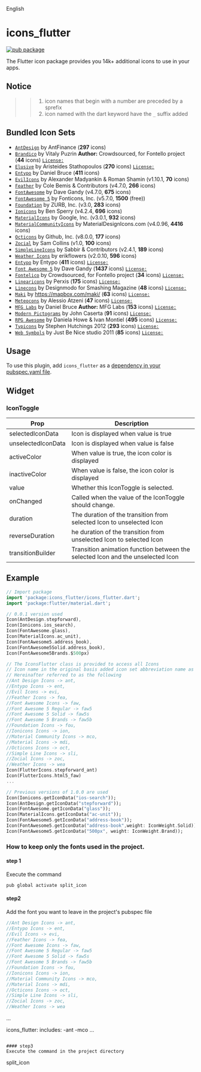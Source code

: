 English

# icons_flutter

[![pub package](https://img.shields.io/pub/v/icons_flutter.svg)](https://pub.dartlang.org/packages/icons_flutter)

The Flutter icon package provides you 14k+ additional icons to use in your apps.

## Notice
>> 1. icon names that begin with a number are preceded by a `$`prefix
>> 2. icon named with the dart keyword have the `_` suffix added

## Bundled Icon Sets

* [`AntDesign`](https://ant.design/) by AntFinance (**297** icons)
* [`Brandico`](https://scripts.sil.org/OFL) by Vitaly Puzrin **Author:** Crowdsourced, for Fontello project (**44** icons) [`License:`](https://scripts.sil.org/OFL)
* [`Elusive`](https://aristeides.com/) by Aristeides Stathopoulos (**270** icons) [`License:`](https://scripts.sil.org/OFL)
* [`Entypo`](https://entypo.com) by Daniel Bruce (**411** icons)
* [`EvilIcons`](https://evil-icons.io) by Alexander Madyankin & Roman Shamin (v1.10.1, **70** icons)
* [`Feather`](https://feathericons.com) by Cole Bemis & Contributors (v4.7.0, **266** icons)
* [`FontAwesome`](https://fortawesome.github.io/Font-Awesome/icons/) by Dave Gandy (v4.7.0, **675** icons)
* [`FontAwesome 5`](https://fontawesome.com) by Fonticons, Inc. (v5.7.0, **1500** (free))
* [`Foundation`](https://zurb.com/playground/foundation-icon-fonts-3) by ZURB, Inc. (v3.0, **283** icons)
* [`Ionicons`](https://ionicons.com/) by Ben Sperry (v4.2.4, **696** icons)
* [`MaterialIcons`](https://www.google.com/design/icons/) by Google, Inc. (v3.0.1, **932** icons)
* [`MaterialCommunityIcons`](https://materialdesignicons.com/) by MaterialDesignIcons.com  (v4.0.96, **4416** icons)
* [`Octicons`](https://octicons.github.com) by Github, Inc. (v8.0.0, **177** icons)
* [`Zocial`](https://zocial.smcllns.com/) by Sam Collins (v1.0, **100** icons)
* [`SimpleLineIcons`](https://simplelineicons.github.io/) by Sabbir & Contributors (v2.4.1, **189** icons)
* [`Weather Icons`](https://erikflowers.github.io/weather-icons/) by erikflowers (v2.0.10, **596** icons)
* [`Entypo`](https://entypo.com/) by Entypo (**411** icons) [`License:`](https://scripts.sil.org/OFL)
* [`Font Awesome 5`](https://fortawesome.github.com/Font-Awesome/) by Dave Gandy (**1437** icons) [`License:`](https://scripts.sil.org/OFL)
* [`Fontelico`](https://fontello.com/) by Crowdsourced, for Fontello project (**34** icons) [`License:`](https://scripts.sil.org/OFL)
* [`Linearicons`](https://linearicons.com/) by Perxis (**175** icons) [`License:`](https://creativecommons.org/licenses/by-sa/4.0/)
* [`Linecons`](https://designmodo.com/linecons-free/) by Designmodo for Smashing Magazine (**48** icons) [`License:`](https://scripts.sil.org/OFL)
* [`Maki`](https://mapbox.com/maki/) by https://mapbox.com/maki/ (**63** icons) [`License:`](https://github.com/mapbox/maki/blob/gh-pages/LICENSE.txt)
* [`Meteocons`](https://www.alessioatzeni.com/) by Alessio Atzeni (**47** icons) [`License:`](https://scripts.sil.org/OFL)
* [`MFG Labs`](https://www.mfglabs.com/) by Daniel Bruce **Author:** MFG Labs (**153** icons) [`License:`](https://scripts.sil.org/OFL)
* [`Modern Pictograms`](https://thedesignoffice.org/project/modern-pictograms/) by John Caserta (**91** icons) [`License:`](https://scripts.sil.org/OFL)
* [`RPG Awesome`](https://nagoshiashumari.github.io/Rpg-Awesome/) by Daniela Howe & Ivan Montiel (**495** icons) [`License:`](https://scripts.sil.org/OFL)
* [`Typicons`](https://typicons.com/) by Stephen Hutchings 2012 (**293** icons) [`License:`](https://scripts.sil.org/OFL)
* [`Web Symbols`](https://www.justbenicestudio.com/) by Just Be Nice studio 2011 (**85** icons) [`License:`](https://scripts.sil.org/OFL)

## Usage
To use this plugin, add `icons_flutter` as a [dependency in your pubspec.yaml file](https://flutter.io/platform-plugins/).

## Widget

### IconToggle

| Prop                 | Description                                                                                                                                                                               |
| -------------------- | ----------------------------------------------------------------------------------------------------------------------------------------------------------------------------------------- |
| selectedIconData  | Icon is displayed when value is true |
| unselectedIconData | Icon is displayed when value is false |
| activeColor | When value is true, the icon color is displayed |
| inactiveColor | When value is false, the icon color is displayed |
| value| Whether this IconToggle is selected. |
| onChanged | Called when the value of the IconToggle should change. |
| duration| The duration of the transition from selected Icon to unselected Icon |
| reverseDuration | he duration of the transition from unselected Icon to selected Icon |
| transitionBuilder | Transition animation function between the selected Icon and the unselected Icon |


## Example

``` dart
// Import package
import 'package:icons_flutter/icons_flutter.dart';
import 'package:flutter/material.dart';

// 0.0.1 version used
Icon(AntDesign.stepforward),
Icon(Ionicons.ios_search),
Icon(FontAwesome.glass),
Icon(MaterialIcons.ac_unit),
Icon(FontAwesome5.address_book),
Icon(FontAwesome5Solid.address_book),
Icon(FontAwesome5Brands.$500px)

// The IconsFlutter class is provided to access all Icons
// Icon name in the original basis added icon set abbreviation name as suffix
// Hereinafter referred to as the following
//Ant Design Icons -> ant,
//Entypo Icons -> ent,
//Evil Icons -> evi,
//Feather Icons -> fea,
//Font Awesome Icons -> faw,
//Font Awesome 5 Regular -> faw5
//Font Awesome 5 Solid -> faw5s
//Font Awesome 5 Brands -> faw5b
//Foundation Icons -> fou,
//Ionicons Icons -> ion,
//Material Community Icons -> mco,
//Material Icons -> mdi,
//Octicons Icons -> oct,
//Simple Line Icons -> sli,
//Zocial Icons -> zoc,
//Weather Icons -> wea
Icon(FlutterIcons.stepforward_ant)
Icon(FlutterIcons.html5_faw)
...

// Previous versions of 1.0.0 are used
Icon(Ionicons.getIconData("ios-search"));
Icon(AntDesign.getIconData("stepforward"));
Icon(FontAwesome.getIconData("glass"));
Icon(MaterialIcons.getIconData("ac-unit"));
Icon(FontAwesome5.getIconData("address-book"));
Icon(FontAwesome5.getIconData("address-book",weight: IconWeight.Solid));
Icon(FontAwesome5.getIconData("500px", weight: IconWeight.Brand));
```

### How to keep only the fonts used in the project.

#### step 1
Execute the command
```
pub global activate split_icon
```
#### step2
Add the font you want to leave in the project's pubspec file
```dart
//Ant Design Icons -> ant,
//Entypo Icons -> ent,
//Evil Icons -> evi,
//Feather Icons -> fea,
//Font Awesome Icons -> faw,
//Font Awesome 5 Regular -> faw5
//Font Awesome 5 Solid -> faw5s
//Font Awesome 5 Brands -> faw5b
//Foundation Icons -> fou,
//Ionicons Icons -> ion,
//Material Community Icons -> mco,
//Material Icons -> mdi,
//Octicons Icons -> oct,
//Simple Line Icons -> sli,
//Zocial Icons -> zoc,
//Weather Icons -> wea

 ```
 ...

icons_flutter:
  includes:
    -ant 
    -mco
 ...
 ```

#### step3
Execute the command in the project directory
``` 
split_icon
```

